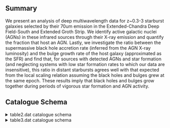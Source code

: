 ## Summary

We present an analysis of deep multiwavelength data for z~0.3-3 starburst galaxies selected by their 70um emission in the Extended-Chandra Deep Field-South and Extended Groth Strip. We identify active galactic nuclei (AGNs) in these infrared sources through their X-ray emission and quantify the fraction that host an AGN. Lastly, we investigate the ratio between the supermassive black hole accretion rate (inferred from the AGN X-ray luminosity) and the bulge growth rate of the host galaxy (approximated as the SFR) and find that, for sources with detected AGNs and star formation (and neglecting systems with low star formation rates to which our data are insensitive), this ratio in distant starbursts agrees well with that expected from the local scaling relation assuming the black holes and bulges grew at the same epoch. These results imply that black holes and bulges grow together during periods of vigorous star formation and AGN activity.

## Catalogue Schema

<details>
<summary>table2.dat catalogue schema</summary>

| Bytes   | Format   | Units      | Label     | Explanations                                                  |
|:--------|:---------|:-----------|:----------|:--------------------------------------------------------------|
| 1- 10   | F10.7    | deg        | RAdeg     | [52.80/53.42] Right Ascension J2000)                          |
| 12- 22  | F11.7    | deg        | DEdeg     | [-28.07/-27.52] Declination (J2000)                           |
| 24- 32  | F9.7     | ---        | zph       | [0/6.3] Photometric redshift                                  |
| 34- 42  | F9.7     | ---        | b_zph     | Lower 68% confidence interval on zphot                        |
| 44- 52  | F9.7     | ---        | B_zph     | Upper 68% confidence interval on zphot                        |
| 54- 62  | F9.7     | ---        | lz95      | Lower 95% confidence interval on zphot                        |
| 64- 72  | F9.7     | ---        | uz95      | Upper 95% confidence interval on zphot                        |
| 74- 80  | F7.4     | ---        | zsp       | [0.0034/5.828]?=-1 Spectroscopic redshift                     |
| 82- 83  | I2       | ---        | r_zsp     | ?=-1 Reference for zsp (1)                                    |
| 85- 90  | A6       | ---        | T         | Type of best-fit template (Galaxy, Hybrid, Star               |
| 92- 96  | I5       | ---        | X-ID      | ?=-1 Associated 2Ms CDF-S or 250ks                            |
| 98      | I1       | ---        | G-ID      | [0/1] Source inside GOODS-S region? (1=yes)                   |
| 100-107 | F8.4     | mag        | FUV       | ?=-99 GALEX FUV band AB magnitude (153nm) [DR4]               |
| 109-116 | F8.4     | mag        | e_FUV     | ?=-99 Uncertainty in FUV                                      |
| 118-125 | F8.4     | mag        | NUV       | ?=-99 GALEX NUV band AB magnitude (231nm) [DR4]               |
| 127-134 | F8.4     | mag        | e_NUV     | ?=-99 Uncertainty in NUV                                      |
| 136-146 | F11.7    | mag        | UMYC      | ?=-99 MUSYC U band AB magnitude (3)                           |
| 148-155 | F8.4     | mag        | e_UMYC    | ?=-99 Uncertainty in UMYC                                     |
| 157-164 | F8.4     | mag        | BMYC      | ?=-99 MUSYC B band AB magnitude (3)                           |
| 166-173 | F8.4     | mag        | e_BMYC    | ?=-99 Uncertainty in BMYC                                     |
| 175-182 | F8.4     | mag        | VMYC      | ?=-99 MUSYC V band AB magnitude (3)                           |
| 184-191 | F8.4     | mag        | e_VMYC    | ?=-99 Uncertainty in VMYC                                     |
| 193-200 | F8.4     | mag        | RMYC      | ?=-99 MUSYC R band AB magnitude (3)                           |
| 202-209 | F8.4     | mag        | e_RMYC    | ?=-99 Uncertainty in RMYC                                     |
| 211-218 | F8.4     | mag        | IMYC      | ?=-99 MUSYC I band AB magnitude (3)                           |
| 220-227 | F8.4     | mag        | e_IMYC    | ?=-99 Uncertainty in IMYC                                     |
| 229-236 | F8.4     | mag        | O3MYC     | ?=-99 MUSYC O3 (501nm) band AB magnitude (3)                  |
| 238-245 | F8.4     | mag        | e_O3MYC   | ?=-99 Uncertainty in O3MYC                                    |
| 247-254 | F8.4     | mag        | ZMYC      | ?=-99 MUSYC Z band AB magnitude (3)                           |
| 256-263 | F8.4     | mag        | e_ZMYC    | ?=-99 Uncertainty in ZMYC                                     |
| 265-272 | F8.4     | mag        | JMYC      | ?=-99 MUSYC J band AB magnitude (3)                           |
| 274-281 | F8.4     | mag        | e_JMYC    | ?=-99 Uncertainty in JMYC                                     |
| 283-290 | F8.4     | mag        | KMYC      | ?=-99 MUSYC K band AB magnitude (3)                           |
| 292-299 | F8.4     | mag        | e_KMYC    | ?=-99 Uncertainty in KMYC                                     |
| 301-308 | F8.4     | mag        | UMIC      | ?=-99 MUSIC U band AB magnitude (5)                           |
| 310-317 | F8.4     | mag        | e_UMIC    | ?=-99 Uncertainty in UMIC                                     |
| 319-325 | F7.3     | mag        | U35MIC    | ?=-99 MUSIC U_35_ band AB magnitude (359nm) (5)               |
| 327-334 | F8.4     | mag        | e_U35MIC  | ?=-99 Uncertainty in U35MIC                                   |
| 336-342 | F7.3     | mag        | U38MIC    | ?=-99 MUSIC U_38_ band AB magnitude (368nm) (5)               |
| 344-351 | F8.4     | mag        | e_U38MIC  | ?=-99 Uncertainty in U38MIC                                   |
| 353-359 | F7.3     | mag        | F435W     | ?=-99 HST/WFPC2 F435W band AB magnitude                       |
| 361-368 | F8.4     | mag        | e_F435W   | ?=-99 Uncertainty in F435W                                    |
| 370-376 | F7.3     | mag        | F606W     | ?=-99 HST/WFPC2 F606W band AB magnitude                       |
| 378-385 | F8.4     | mag        | e_F606W   | ?=-99 Uncertainty in F606W                                    |
| 387-393 | F7.3     | mag        | F775W     | ?=-99 HST/WFPC2 F775W band AB magnitude                       |
| 395-402 | F8.4     | mag        | e_F775W   | ?=-99 Uncertainty in F775W                                    |
| 404-410 | F7.3     | mag        | F850LP    | ?=-99 HST/WFPC2 F850LP band AB magnitude                      |
| 412-419 | F8.4     | mag        | e_F850LP  | ?=-99 Uncertainty in F850LP                                   |
| 421-427 | F7.3     | mag        | JMIC      | ?=-99 MUSIC J band AB magnitude (5)                           |
| 429-436 | F8.4     | mag        | e_JMIC    | ?=-99 Uncertainty in JMIC                                     |
| 438-444 | F7.3     | mag        | HMIC      | ?=-99 MUSIC H band AB magnitude (5)                           |
| 446-453 | F8.4     | mag        | e_HMIC    | ?=-99 Uncertainty in HMIC                                     |
| 455-461 | F7.3     | mag        | KMIC      | ?=-99 MUSIC K band AB magnitude (5)                           |
| 463-470 | F8.4     | mag        | e_KMIC    | ?=-99 Uncertainty in KMIC                                     |
| 472-479 | F8.4     | mag        | UC17      | ?=-99 COMBO-17 U band AB magnitude (4)                        |
| 481-488 | F8.4     | mag        | e_UC17    | ?=-99 Uncertainty in UC17                                     |
| 490-497 | F8.4     | mag        | BC17      | ?=-99 COMBO-17 B band AB magnitude (4)                        |
| 499-506 | F8.4     | mag        | e_BC17    | ?=-99 Uncertainty in BC17                                     |
| 508-515 | F8.4     | mag        | VC17      | ?=-99 COMBO-17 V band AB magnitude (4)                        |
| 517-524 | F8.4     | mag        | e_VC17    | ?=-99 Uncertainty in VC17                                     |
| 526-533 | F8.4     | mag        | RC17      | ?=-99 COMBO-17 R band AB magnitude (4)                        |
| 535-542 | F8.4     | mag        | e_RC17    | ?=-99 Uncertainty in RC17                                     |
| 544-551 | F8.4     | mag        | IC17      | ?=-99 COMBO-17 I band AB magnitude (4)                        |
| 553-560 | F8.4     | mag        | e_IC17    | ?=-99 Uncertainty in IC17                                     |
| 562-569 | F8.4     | mag        | 420C17    | ?=-99 COMBO-17 filter 420nm AB magnitude (4)                  |
| 571-578 | F8.4     | mag        | e_420C17  | ?=-99 Uncertainty in 420C17                                   |
| 580-587 | F8.4     | mag        | 464C17    | ?=-99 COMBO-17 filter 464nm AB magnitude (4)                  |
| 589-596 | F8.4     | mag        | e_464C17  | ?=-99 Uncertainty in 464C17                                   |
| 598-605 | F8.4     | mag        | 485C17    | ?=-99 COMBO-17 filter 485nm AB magnitude (4)                  |
| 607-614 | F8.4     | mag        | e_485C17  | ?=-99 Uncertainty in 485C17                                   |
| 616-623 | F8.4     | mag        | 518C17    | ?=-99 COMBO-17 filter 518nm AB magnitude (4)                  |
| 625-632 | F8.4     | mag        | e_518C17  | ?=-99 Uncertainty in 518C17                                   |
| 634-641 | F8.4     | mag        | 571C17    | ?=-99 COMBO-17 filter 571nm AB magnitude (4)                  |
| 643-650 | F8.4     | mag        | e_571C17  | ?=-99 Uncertainty in 571C17                                   |
| 652-659 | F8.4     | mag        | 604C17    | ?=-99 COMBO-17 filter 604nm AB magnitude (4)                  |
| 661-668 | F8.4     | mag        | e_604C17  | ?=-99 Uncertainty in 604C17                                   |
| 670-677 | F8.4     | mag        | 646C17    | ?=-99 COMBO-17 filter 646nm AB magnitude (4)                  |
| 679-686 | F8.4     | mag        | e_646C17  | ?=-99 Uncertainty in 646C17                                   |
| 688-695 | F8.4     | mag        | 696C17    | ?=-99 COMBO-17 filter 696nm AB magnitude (4)                  |
| 697-704 | F8.4     | mag        | e_696C17  | ?=-99 Uncertainty in 696C17                                   |
| 706-713 | F8.4     | mag        | 753C17    | ?=-99 COMBO-17 filter 753nm AB magnitude (4)                  |
| 715-722 | F8.4     | mag        | e_753C17  | ?=-99 Uncertainty in 753C17                                   |
| 724-731 | F8.4     | mag        | 815C17    | ?=-99 COMBO-17 filter 815nm AB magnitude (4)                  |
| 733-740 | F8.4     | mag        | e_815C17  | ?=-99 Uncertainty in 815C17                                   |
| 742-749 | F8.4     | mag        | 855C17    | ?=-99 COMBO-17 filter 855nm AB magnitude (4)                  |
| 751-758 | F8.4     | mag        | e_855C17  | ?=-99 Uncertainty in 855C17                                   |
| 760-767 | F8.4     | mag        | 915C17    | ?=-99 COMBO-17 filter 915nm AB magnitude (4)                  |
| 769-776 | F8.4     | mag        | e_915C17  | ?=-99 Uncertainty in 915C17                                   |
| 778-785 | F8.4     | mag        | [3.6]     | ?=-99 Spitzer/IRAC 3.6um band AB magnitude (6)                |
| 787-794 | F8.4     | mag        | e_[3.6]   | ?=-99 Uncertainty in [3.6]                                    |
| 796-803 | F8.4     | mag        | [4.5]     | ?=-99 Spitzer/IRAC 4.5um band AB magnitude (6)                |
| 805-812 | F8.4     | mag        | e_[4.5]   | ?=-99 Uncertainty in [4.5]                                    |
| 814-821 | F8.4     | mag        | [5.8]     | ?=-99 Spitzer/IRAC 5.8um band AB magnitude (6)                |
| 823-830 | F8.4     | mag        | e_[5.8]   | ?=-99 Uncertainty in [5.8]                                    |
| 832-839 | F8.4     | mag        | [8.0]     | ?=-99 Spitzer/IRAC 8.0um band AB magnitude (6)                |
| 841-848 | F8.4     | mag        | e_[8.0]   | ?=-99 Uncertainty in [8.0]                                    |
| 1       | =        | Vanzella   | et        | al. 2008, Cat. J/A+A/478/83;                                  |
| 2       | =        | Le         | Fevre     | et al. 2004, Cat. J/A+A/428/1043;                             |
| 3       | =        | Szokoly    | et        | al. 2004, Cat. J/ApJS/155/271;                                |
| 4       | =        | Croom      | et        | al. 2001, Cat. J/MNRAS/328/150;                               |
| 5       | =        | Dickinson  | et        | al. 2004, Cat. J/ApJ/600/L99;                                 |
| 6       | =        | van        | der       | Wel et al. 2004ApJ...601L...5V;                               |
| 7       | =        | Bunker     | et        | al. 2003MNRAS.342L..47B;                                      |
| 8       | =        | Stanway    | et        | al. 2004ApJ...607..704S;                                      |
| 9       | =        | Mignoli    | et        | al. 2005, Cat. J/A+A/437/883;                                 |
| 10      | =        | Silverman, | Mainieri, | et al., in preparation;                                       |
| 11      | =        | Cristiani  | et        | al. 2000A&A...359..489C;                                      |
| 12      | =        | Strolger   | et        | al. 2004, Cat. J/ApJ/613/200;                                 |
| 13      | =        | Ravikumar  | et        | al. 2007, Cat. J/A+A/465/1099;                                |
| 14      | =        | Stanway    | et        | al. 2004ApJ...607..704S;                                      |
| 15      | =        | Treister   | et        | al. 2009, Cat. J/ApJ/693/1713;                                |
| 16      | =        | Popesso    | et        | al. 2009A&A...494..443P (VIMOS VLT low-resolution survey);    |
| 17      | =        | Popesso    | et        | al. 2009A&A...494..443P (VIMOS VLT medium-resolution survey); |
| 18      | =        | Grazian    | et        | al. 2006, Cat. J/A+A/449/951;                                 |
| 19      | =        | Zheng      | et        | al. 2004, Cat. J/ApJS/155/73.                                 |
| 1003    | to       | -1033      | numbers   | and                                                           |
| 17      | optical  | catalog    | (Wolf     | et al. 2004, Cat. II/253;                                     |

**Note**: Spectroscopic reference as follows:
   1 = Vanzella et al. 2008, Cat. J/A+A/478/83;
   2 = Le Fevre et al. 2004, Cat. J/A+A/428/1043;
   3 = Szokoly et al. 2004, Cat. J/ApJS/155/271;
   4 = Croom et al. 2001, Cat. J/MNRAS/328/150;
   5 = Dickinson et al. 2004, Cat. J/ApJ/600/L99;
   6 = van der Wel et al. 2004ApJ...601L...5V;
   7 = Bunker et al. 2003MNRAS.342L..47B;
   8 = Stanway et al. 2004ApJ...607..704S;
   9 = Mignoli et al. 2005, Cat. J/A+A/437/883;
  10 = Silverman, Mainieri, et al., in preparation;
  11 = Cristiani et al. 2000A&A...359..489C;
  12 = Strolger et al. 2004, Cat. J/ApJ/613/200;
  13 = Ravikumar et al. 2007, Cat. J/A+A/465/1099;
  14 = Stanway et al. 2004ApJ...607..704S;
  15 = Treister et al. 2009, Cat. J/ApJ/693/1713;
  16 = Popesso et al. 2009A&A...494..443P (VIMOS VLT low-resolution survey);
  17 = Popesso et al. 2009A&A...494..443P (VIMOS VLT medium-resolution survey);
  18 = Grazian et al. 2006, Cat. J/A+A/449/951;
  19 = Zheng et al. 2004, Cat. J/ApJS/155/73.
Note (2): ID of the associated X-ray source (if any) from the 2Ms CDF-S catalog
          of Luo et al. (2008, Cat. J/ApJS/179/19, <[LBB2008] NNN> in Simbad) or
          the 250ks E-CDF-S catalog of Lehmer et al. (2005, Cat. J/ApJS/161/21,
          <[LBA2005] SNN> in Simbad (S1-S33) for -1003 to -1033 numbers and
          <[LBA2005] NNN> in Simbad) for other negative numbers.
Note (3): From the MUSYC BVR-detected optical catalog (Gawiser et al.
          2006, Cat. J/ApJS/162/1) and the MUSYC near-infrared catalog (Taylor
          et al. 2009, Cat. J/ApJS/183/295)
Note (4): From the COMBO-17 optical catalog (Wolf et al. 2004, Cat. II/253;
          2008A&A...492..933W)
Note (5): From the MUSIC catalog (Grazian et al. 2006, Cat. J/A+A/449/951)
Note (6): From the SIMPLE Spitzer IRAC catalog (Damen et al.
          2009ApJ...690..937D)

</details>

<details>
<summary>table3.dat catalogue schema</summary>

| Bytes   | Format   | Units    | Label    | Explanations                                    |
|:--------|:---------|:---------|:---------|:------------------------------------------------|
| 1- 11   | F11.7    | deg      | RAdeg    | [188.740/189.692] Right Ascension (J2000)       |
| 13- 22  | F10.7    | deg      | DEdeg    | [61.963/62.410] Declination (J2000)             |
| 24- 30  | F7.5     | ---      | zph      | [0/6.04918] Photometric redshift                |
| 32- 38  | F7.5     | ---      | b_zph    | Lower 68% confidence interval on zph            |
| 40- 46  | F7.5     | ---      | B_zph    | Upper 68% confidence interval on zph            |
| 48- 54  | F7.5     | ---      | lz95     | Lower 95% confidence interval on zph            |
| 56- 62  | F7.5     | ---      | uz95     | Upper 95% confidence interval on zph            |
| 64- 71  | F8.5     | ---      | zsp      | [0.0/5.5]?=-1 Spectroscopic redshift            |
| 73- 74  | I2       | ---      | r_zsp    | [1/7]?=-1 Reference for zsp (1)                 |
| 76      | I1       | ---      | T        | [0/4] Type of best-fit template (4=WD, 3=star,  |
| 78- 80  | I3       | ---      | X-ID     | [1/582]?=-1 In 2Ms CDF-N X-ray source catalog?  |
| 82      | I1       | ---      | G-ID     | [0/1] Source inside GOODS-N region? (1=yes)     |
| 84- 94  | F11.7    | mag      | Umag     | ?=-99 U band AB magnitude (2)                   |
| 96-106  | F11.7    | mag      | e_Umag   | ?=-99 Uncertainty in Umag                       |
| 108-118 | F11.7    | mag      | Bmag     | ?=-99 B band AB magnitude (2)                   |
| 120-130 | F11.7    | mag      | e_Bmag   | ?=-99 Uncertainty in Bmag                       |
| 132-142 | F11.7    | mag      | Vmag     | ?=-99 V band AB magnitude (2)                   |
| 144-154 | F11.7    | mag      | e_Vmag   | ?=-99 Uncertainty in Vmag                       |
| 156-166 | F11.7    | mag      | Rmag     | ?=-99 R band AB magnitude (2)                   |
| 168-178 | F11.7    | mag      | e_Rmag   | ?=-99 Uncertainty in Rmag                       |
| 180-190 | F11.7    | mag      | Imag     | ?=-99 I band AB magnitude (2)                   |
| 192-202 | F11.7    | mag      | e_Imag   | ?=-99 Uncertainty in Imag                       |
| 204-214 | F11.7    | mag      | Zmag     | ?=-99 Z band AB magnitude (2)                   |
| 216-226 | F11.7    | mag      | e_Zmag   | ?=-99 Uncertainty in Zmag                       |
| 228-238 | F11.7    | mag      | HKmag    | ?=-99 HK band AB magnitude (2)                  |
| 240-250 | F11.7    | mag      | e_HKmag  | ?=-99 Uncertainty in HKmag                      |
| 252-262 | F11.7    | mag      | [3.6]    | ?=-99 Spitzer/IRAC 3.6um band AB magnitude (2)  |
| 264-274 | F11.7    | mag      | e_[3.6]  | ?=-99 Uncertainty in [3.6]                      |
| 276-286 | F11.7    | mag      | [4.5]    | ?=-99 Spitzer/IRAC 4.5um band AB magnitude (2)  |
| 288-298 | F11.7    | mag      | e_[4.5]  | ?=-99 Uncertainty in [4.5]                      |
| 300-310 | F11.7    | mag      | [5.8]    | ?=-99 Spitzer/IRAC 5.8um band AB magnitude (2)  |
| 312-322 | F11.7    | mag      | e_[5.8]  | ?=-99 Uncertainty in [5.8]                      |
| 324-334 | F11.7    | mag      | [8.0]    | ?=-99 Spitzer/IRAC 8.0um band AB magnitude (2)  |
| 336-346 | F11.7    | mag      | e_[8.0]  | ?=-99 Uncertainty in [8.0]                      |
| 348-358 | F11.7    | mag      | F435W    | ?=-99 HST/WFPC2 F435W band mag (2)              |
| 360-370 | F11.7    | mag      | e_F435W  | ?=-99 Uncertainty in F435W                      |
| 372-382 | F11.7    | mag      | F606W    | ?=-99 HST/WFPC2 F606W band AB magnitude (2)     |
| 384-394 | F11.7    | mag      | e_F606W  | ?=-99 Uncertainty in F606W                      |
| 396-406 | F11.7    | mag      | F775W    | ?=-99 HST/WFPC2 F775W band mag (2)              |
| 408-418 | F11.7    | mag      | e_F775W  | ?=-99 Uncertainty in F775W                      |
| 420-430 | F11.7    | mag      | F850LP   | ?=-99 HST/WFPC2 F850LP band AB magnitude (2)    |
| 432-442 | F11.7    | mag      | e_F850LP | ?=-99 Uncertainty in F850LP                     |
| 444-454 | F11.7    | mag      | NUV      | ?=-99 GALEX NUV band AB magnitude (231nm) [DR4] |
| 456-466 | F11.7    | mag      | e_NUV    | ?=-99 Uncertainty in NUV                        |
| 468-478 | F11.7    | mag      | FUV      | ?=-99 GALEX FUV band AB magnitude (153nm) [DR4] |
| 480-490 | F11.7    | mag      | e_FUV    | ?=-99 Uncertainty in FUV                        |
| 492-502 | F11.7    | mag      | Kmag     | ?=-99 Ks band AB magnitude (3)                  |
| 1       | =        | Barger   | et       | al. (2008, Cat. J/ApJ/689/687);                 |
| 2       | =        | Cowie    | et       | al. (2004, Cat. J/AJ/127/3137);                 |
| 3       | =        | Wirth    | et       | al. (2004, Cat. J/AJ/127/3121);                 |
| 4       | =        | Reddy    | et       | al. (2006, Cat. J/ApJ/653/1004);                |
| 5       | =        | Barger   | et       | al. (2003, Cat. J/AJ/126/632);                  |
| 6       | =        | Trouille | et       | al. (2008, Cat. J/ApJS/179/1);                  |
| 7       | =        | Chapman  | et       | al. (2005, Cat. J/ApJ/622/772).                 |

**Note**: Reference as follows:
   1 = Barger et al. (2008, Cat. J/ApJ/689/687);
   2 = Cowie et al. (2004, Cat. J/AJ/127/3137);
   3 = Wirth et al. (2004, Cat. J/AJ/127/3121);
   4 = Reddy et al. (2006, Cat. J/ApJ/653/1004);
   5 = Barger et al. (2003, Cat. J/AJ/126/632);
   6 = Trouille et al. (2008, Cat. J/ApJS/179/1);
   7 = Chapman et al. (2005, Cat. J/ApJ/622/772).
Note (2): From the GOODS-N HST ACS and Spitzer IRAC photometric catalogs
     (Dickinson et al. 2003mglh.conf..324D) and the CDF-N Spitzer IRAC
     catalog derived from unpublished IRAC archival data.
Note (3): From the the ACS GOODS-N region Ks (<24.5) catalog (Barger et al.
     2008, Cat. J/ApJ/689/687).

</details>
